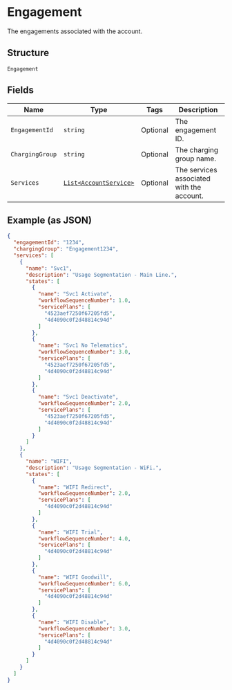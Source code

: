 
# Engagement

The engagements associated with the account.

## Structure

`Engagement`

## Fields

| Name | Type | Tags | Description |
|  --- | --- | --- | --- |
| `EngagementId` | `string` | Optional | The engagement ID. |
| `ChargingGroup` | `string` | Optional | The charging group name. |
| `Services` | [`List<AccountService>`](../../doc/models/account-service.md) | Optional | The services associated with the account. |

## Example (as JSON)

```json
{
  "engagementId": "1234",
  "chargingGroup": "Engagement1234",
  "services": [
    {
      "name": "Svc1",
      "description": "Usage Segmentation - Main Line.",
      "states": [
        {
          "name": "Svc1 Activate",
          "workflowSequenceNumber": 1.0,
          "servicePlans": [
            "4523aef7250f67205fd5",
            "4d4090c0f2d48814c94d"
          ]
        },
        {
          "name": "Svc1 No Telematics",
          "workflowSequenceNumber": 3.0,
          "servicePlans": [
            "4523aef7250f67205fd5",
            "4d4090c0f2d48814c94d"
          ]
        },
        {
          "name": "Svc1 Deactivate",
          "workflowSequenceNumber": 2.0,
          "servicePlans": [
            "4523aef7250f67205fd5",
            "4d4090c0f2d48814c94d"
          ]
        }
      ]
    },
    {
      "name": "WIFI",
      "description": "Usage Segmentation - WiFi.",
      "states": [
        {
          "name": "WIFI Redirect",
          "workflowSequenceNumber": 2.0,
          "servicePlans": [
            "4d4090c0f2d48814c94d"
          ]
        },
        {
          "name": "WIFI Trial",
          "workflowSequenceNumber": 4.0,
          "servicePlans": [
            "4d4090c0f2d48814c94d"
          ]
        },
        {
          "name": "WIFI Goodwill",
          "workflowSequenceNumber": 6.0,
          "servicePlans": [
            "4d4090c0f2d48814c94d"
          ]
        },
        {
          "name": "WIFI Disable",
          "workflowSequenceNumber": 3.0,
          "servicePlans": [
            "4d4090c0f2d48814c94d"
          ]
        }
      ]
    }
  ]
}
```

